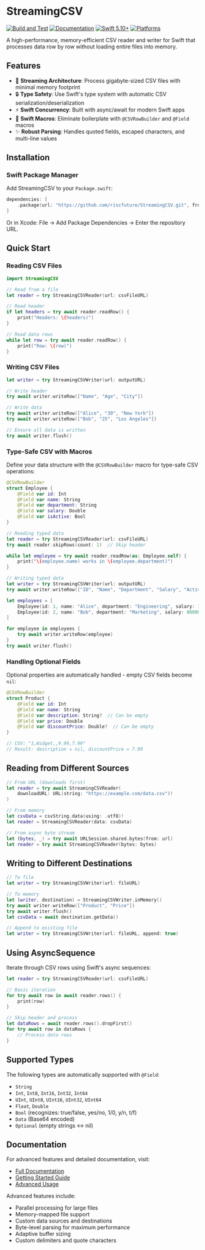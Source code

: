 # StreamingCSV

[![Build and Test](https://github.com/riscfuture/StreamingCSV/actions/workflows/build.yml/badge.svg)](https://github.com/riscfuture/StreamingCSV/actions/workflows/build.yml)
[![Documentation](https://github.com/riscfuture/StreamingCSV/actions/workflows/documentation.yml/badge.svg)](https://riscfuture.github.io/StreamingCSV/)
[![Swift 5.10+](https://img.shields.io/badge/Swift-5.10+-orange.svg)](https://swift.org)
[![Platforms](https://img.shields.io/badge/Platforms-macOS%20|%20iOS%20|%20tvOS%20|%20watchOS%20|%20Linux%20|%20Windows-blue.svg)](https://swift.org)

A high-performance, memory-efficient CSV reader and writer for Swift that 
processes data row by row without loading entire files into memory.

## Features

- 🚀 **Streaming Architecture**: Process gigabyte-sized CSV files with minimal
  memory footprint
- 🔒 **Type Safety**: Use Swift's type system with automatic CSV
  serialization/deserialization
- ⚡ **Swift Concurrency**: Built with async/await for modern Swift apps
- 🎯 **Swift Macros**: Eliminate boilerplate with `@CSVRowBuilder` and `@Field`
  macros
- ✨ **Robust Parsing**: Handles quoted fields, escaped characters, and
  multi-line values

## Installation

### Swift Package Manager

Add StreamingCSV to your `Package.swift`:

```swift
dependencies: [
    .package(url: "https://github.com/riscfuture/StreamingCSV.git", from: "1.0.0")
]
```

Or in Xcode: File → Add Package Dependencies → Enter the repository URL.

## Quick Start

### Reading CSV Files

```swift
import StreamingCSV

// Read from a file
let reader = try StreamingCSVReader(url: csvFileURL)

// Read header
if let headers = try await reader.readRow() {
    print("Headers: \(headers)")
}

// Read data rows
while let row = try await reader.readRow() {
    print("Row: \(row)")
}
```

### Writing CSV Files

```swift
let writer = try StreamingCSVWriter(url: outputURL)

// Write header
try await writer.writeRow(["Name", "Age", "City"])

// Write data
try await writer.writeRow(["Alice", "30", "New York"])
try await writer.writeRow(["Bob", "25", "Los Angeles"])

// Ensure all data is written
try await writer.flush()
```

### Type-Safe CSV with Macros

Define your data structure with the `@CSVRowBuilder` macro for type-safe CSV
operations:

```swift
@CSVRowBuilder
struct Employee {
    @Field var id: Int
    @Field var name: String
    @Field var department: String
    @Field var salary: Double
    @Field var isActive: Bool
}

// Reading typed data
let reader = try StreamingCSVReader(url: csvFileURL)
try await reader.skipRows(count: 1)  // Skip header

while let employee = try await reader.readRow(as: Employee.self) {
    print("\(employee.name) works in \(employee.department)")
}

// Writing typed data
let writer = try StreamingCSVWriter(url: outputURL)
try await writer.writeRow(["ID", "Name", "Department", "Salary", "Active"])

let employees = [
    Employee(id: 1, name: "Alice", department: "Engineering", salary: 100000, isActive: true),
    Employee(id: 2, name: "Bob", department: "Marketing", salary: 80000, isActive: false)
]

for employee in employees {
    try await writer.writeRow(employee)
}
try await writer.flush()
```

### Handling Optional Fields

Optional properties are automatically handled - empty CSV fields become `nil`:

```swift
@CSVRowBuilder
struct Product {
    @Field var id: Int
    @Field var name: String
    @Field var description: String?  // Can be empty
    @Field var price: Double
    @Field var discountPrice: Double?  // Can be empty
}

// CSV: "1,Widget,,9.99,7.99"
// Result: description = nil, discountPrice = 7.99
```

## Reading from Different Sources

```swift
// From URL (downloads first)
let reader = try await StreamingCSVReader(
    downloadURL: URL(string: "https://example.com/data.csv")!
)

// From memory
let csvData = csvString.data(using: .utf8)!
let reader = StreamingCSVReader(data: csvData)

// From async byte stream
let (bytes, _) = try await URLSession.shared.bytes(from: url)
let reader = try await StreamingCSVReader(bytes: bytes)
```

## Writing to Different Destinations

```swift
// To file
let writer = try StreamingCSVWriter(url: fileURL)

// To memory
let (writer, destination) = StreamingCSVWriter.inMemory()
try await writer.writeRow(["Product", "Price"])
try await writer.flush()
let csvData = await destination.getData()

// Append to existing file
let writer = try StreamingCSVWriter(url: fileURL, append: true)
```

## Using AsyncSequence

Iterate through CSV rows using Swift's async sequences:

```swift
let reader = try StreamingCSVReader(url: csvFileURL)

// Basic iteration
for try await row in await reader.rows() {
    print(row)
}

// Skip header and process
let dataRows = await reader.rows().dropFirst()
for try await row in dataRows {
    // Process data rows
}
```

## Supported Types

The following types are automatically supported with `@Field`:

- `String`
- `Int`, `Int8`, `Int16`, `Int32`, `Int64`
- `UInt`, `UInt8`, `UInt16`, `UInt32`, `UInt64`
- `Float`, `Double`
- `Bool` (recognizes: true/false, yes/no, 1/0, y/n, t/f)
- `Data` (Base64 encoded)
- `Optional` (empty strings ↔ nil)

## Documentation

For advanced features and detailed documentation, visit:

- [Full Documentation](https://riscfuture.github.io/StreamingCSV/)
- [Getting Started Guide](https://riscfuture.github.io/StreamingCSV/documentation/streamingcsv/gettingstarted)
- [Advanced Usage](https://riscfuture.github.io/StreamingCSV/documentation/streamingcsv/advancedusage)

Advanced features include:

- Parallel processing for large files
- Memory-mapped file support
- Custom data sources and destinations
- Byte-level parsing for maximum performance
- Adaptive buffer sizing
- Custom delimiters and quote characters
